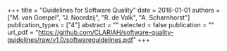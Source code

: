 +++
title = "Guidelines for Software Quality"
date = 2018-01-01
authors = ["M. van Gompel", "J. Noordzij", "R. de Valk", "A. Scharnhorst"]
publication_types = ["4"]
abstract = ""
selected = false
publication = ""
url_pdf = "https://github.com/CLARIAH/software-quality-guidelines/raw/v1.0/softwareguidelines.pdf"
+++

